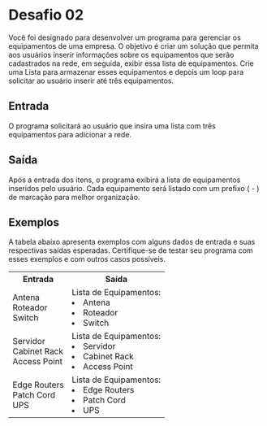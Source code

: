 # Desafio 02

Você foi designado para desenvolver um programa para gerenciar os equipamentos de uma empresa. O objetivo é criar um solução que permita aos usuários inserir informações sobre os equipamentos que serão cadastrados na rede, em seguida, exibir essa lista de equipamentos. Crie uma Lista para armazenar esses equipamentos e depois um loop para solicitar ao usuário inserir até três equipamentos.

## Entrada

O programa solicitará ao usuário que insira uma lista com três equipamentos para adicionar a rede.
## Saída

Após a entrada dos itens, o programa exibirá a lista de equipamentos inseridos pelo usuário. Cada equipamento será listado com um prefixo ( - ) de marcação para melhor organização.
## Exemplos

A tabela abaixo apresenta exemplos com alguns dados de entrada e suas respectivas saídas esperadas. Certifique-se de testar seu programa com esses exemplos e com outros casos possíveis.

<table>
  <tr>
    <th>Entrada</th>
    <th>Saída</th>
  </tr>
  <tr>
    <td>
      Antena<br>
      Roteador<br>
      Switch
    </td>
    <td>
      Lista de Equipamentos:
      <ui>
        <li> Antena </li>
        <li> Roteador </li>
        <li >Switch </li>
      </ui>
    </td>
  </tr>
  <tr>
    <td>
      Servidor<br>
      Cabinet Rack<br>
      Access Point
    </td>
    <td>
      Lista de Equipamentos:
      <ui>
        <li> Servidor </li>
        <li> Cabinet Rack </li>
        <li> Access Point </li>
      </ui>
    </td>
  </tr>
  <tr>
    <td>
      Edge Routers<br>
      Patch Cord<br>
      UPS
    </td>
    <td>
      Lista de Equipamentos:
        <ui>
          <li> Edge Routers </li>
          <li> Patch Cord </li>
          <li> UPS </li>
        </ui>
    </td>
  </tr>
</table>
